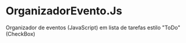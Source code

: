 # OrganizadorEvento.Js
Organizador de eventos (JavaScript) em lista de tarefas estilo "ToDo" (CheckBox)
